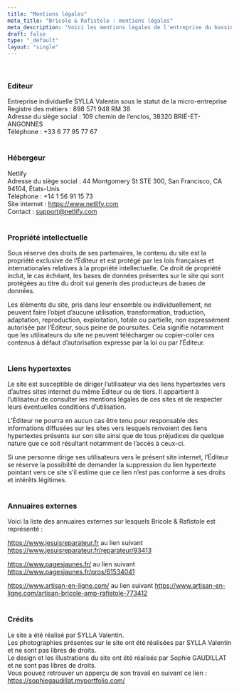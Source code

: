 ```yaml
---
title: "Mentions légales"
meta_title: "Bricole & Rafistole : mentions légales"
meta_description: "Voici les mentions légales de l'entreprise du bassin grenoblois spécialisée dans la réparation de petit électroménager, hifi, cartes électroniques, outillage et objet divers."
draft: false
type: "_default"
layout: "single"
---
```



<br>

### Editeur

Entreprise individuelle SYLLA Valentin sous le statut de la micro-entreprise<br>
Registre des métiers : 898 571 948 RM 38<br>
Adresse du siège social : 109 chemin de l’enclos, 38320 BRIÉ-ET-ANGONNES<br>
Téléphone : +33 6 77 95 77 67
<br>
<br>
### Hébergeur

Netlify<br>
Adresse du siège social : 44 Montgomery St STE 300, San Francisco, CA 94104, États-Unis<br>
Téléphone : +14 1 56 91 15 73<br>
Site internet : https://www.netlify.com<br>
Contact : support@netlify.com
<br>
<br>
### Propriété intellectuelle

Sous réserve des droits de ses partenaires, le contenu du site est la propriété exclusive de l’Éditeur et est protégé par les lois françaises et internationales relatives à la propriété intellectuelle. Ce droit de propriété inclut, le cas échéant, les bases de données présentes sur le site qui sont protégées au titre du droit sui generis des producteurs de bases de données.

Les éléments du site, pris dans leur ensemble ou individuellement, ne peuvent faire l’objet d’aucune utilisation, transformation, traduction, adaptation, reproduction, exploitation, totale ou partielle, non expressément autorisée par l’Éditeur, sous peine de poursuites. Cela signifie notamment que les utilisateurs du site ne peuvent télécharger ou copier-coller ces contenus à défaut d’autorisation expresse par la loi ou par l’Éditeur.
<br>
<br>
### Liens hypertextes

Le site est susceptible de diriger l’utilisateur via des liens hypertextes vers d’autres sites internet du même Éditeur ou de tiers. Il appartient à l’utilisateur de consulter les mentions légales de ces sites et de respecter leurs éventuelles conditions d’utilisation.

L’Éditeur ne pourra en aucun cas être tenu pour responsable des informations diffusées sur les sites vers lesquels renvoient des liens hypertextes présents sur son site ainsi que de tous préjudices de quelque nature que ce soit résultant notamment de l’accès à ceux-ci.

Si une personne dirige ses utilisateurs vers le présent site internet, l’Éditeur se réserve la possibilité de demander la suppression du lien hypertexte pointant vers ce site s’il estime que ce lien n’est pas conforme à ses droits et intérêts légitimes.
<br>
<br>
### Annuaires externes

Voici la liste des annuaires externes sur lesquels Bricole & Rafistole est représenté :

https://www.jesuisreparateur.fr au lien suivant https://www.jesuisreparateur.fr/reparateur/93413

https://www.pagesjaunes.fr/ au lien suivant https://www.pagesjaunes.fr/pros/61534041

https://www.artisan-en-ligne.com/ au lien suivant https://www.artisan-en-ligne.com/artisan-bricole-amp-rafistole-773412
<br>
<br>
### Crédits

Le site a été réalisé par SYLLA Valentin.<br>
Les photographies présentes sur le site ont été réalisées par SYLLA Valentin et ne sont pas libres de droits.<br>
Le design et les illustrations du site ont été réalisés par Sophie GAUDILLAT et ne sont pas libres de droits.<br>
Vous pouvez retrouver un apperçu de son travail en suivant ce lien : https://sophiegaudillat.myportfolio.com/

<br>
<br>

